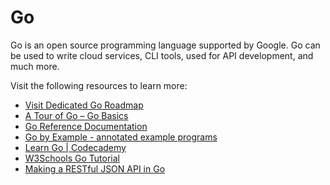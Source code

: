 # Go

Go is an open source programming language supported by Google. Go can be used to write cloud services, CLI tools, used for API development, and much more.

Visit the following resources to learn more:

- [Visit Dedicated Go Roadmap](/golang)
- [A Tour of Go – Go Basics](https://go.dev/tour/welcome/1)
- [Go Reference Documentation](https://go.dev/doc/)
- [Go by Example - annotated example programs](https://gobyexample.com/)
- [Learn Go | Codecademy](https://www.codecademy.com/learn/learn-go)
- [W3Schools Go Tutorial ](https://www.w3schools.com/go/)
- [Making a RESTful JSON API in Go](https://thenewstack.io/make-a-restful-json-api-go/)

